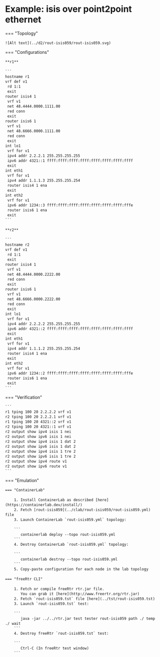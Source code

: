 # Example: isis over point2point ethernet

=== "Topology"

    ![Alt text](../d2/rout-isis059/rout-isis059.svg)

=== "Configurations"

    **r1**

    ```
    hostname r1
    vrf def v1
     rd 1:1
     exit
    router isis4 1
     vrf v1
     net 48.4444.0000.1111.00
     red conn
     exit
    router isis6 1
     vrf v1
     net 48.6666.0000.1111.00
     red conn
     exit
    int lo1
     vrf for v1
     ipv4 addr 2.2.2.1 255.255.255.255
     ipv6 addr 4321::1 ffff:ffff:ffff:ffff:ffff:ffff:ffff:ffff
     exit
    int eth1
     vrf for v1
     ipv4 addr 1.1.1.3 255.255.255.254
     router isis4 1 ena
     exit
    int eth2
     vrf for v1
     ipv6 addr 1234::3 ffff:ffff:ffff:ffff:ffff:ffff:ffff:fffe
     router isis6 1 ena
     exit
    ```

    **r2**

    ```
    hostname r2
    vrf def v1
     rd 1:1
     exit
    router isis4 1
     vrf v1
     net 48.4444.0000.2222.00
     red conn
     exit
    router isis6 1
     vrf v1
     net 48.6666.0000.2222.00
     red conn
     exit
    int lo1
     vrf for v1
     ipv4 addr 2.2.2.2 255.255.255.255
     ipv6 addr 4321::2 ffff:ffff:ffff:ffff:ffff:ffff:ffff:ffff
     exit
    int eth1
     vrf for v1
     ipv4 addr 1.1.1.2 255.255.255.254
     router isis4 1 ena
     exit
    int eth2
     vrf for v1
     ipv6 addr 1234::2 ffff:ffff:ffff:ffff:ffff:ffff:ffff:fffe
     router isis6 1 ena
     exit
    ```

=== "Verification"

    ```
    r1 tping 100 20 2.2.2.2 vrf v1
    r2 tping 100 20 2.2.2.1 vrf v1
    r1 tping 100 20 4321::2 vrf v1
    r2 tping 100 20 4321::1 vrf v1
    r2 output show ipv4 isis 1 nei
    r2 output show ipv6 isis 1 nei
    r2 output show ipv4 isis 1 dat 2
    r2 output show ipv6 isis 1 dat 2
    r2 output show ipv4 isis 1 tre 2
    r2 output show ipv6 isis 1 tre 2
    r2 output show ipv4 route v1
    r2 output show ipv6 route v1
    ```

=== "Emulation"

    === "ContainerLab"

        1. Install ContainerLab as described [here](https://containerlab.dev/install/)  
        2. Fetch [rout-isis059](../clab/rout-isis059/rout-isis059.yml) file  
        3. Launch ContainerLab `rout-isis059.yml` topology:  

        ```
           containerlab deploy --topo rout-isis059.yml  
        ```
        4. Destroy ContainerLab `rout-isis059.yml` topology:  

        ```
           containerlab destroy --topo rout-isis059.yml  
        ```
        5. Copy-paste configuration for each node in the lab topology

    === "freeRtr CLI"

        1. Fetch or compile freeRtr rtr.jar file.  
           You can grab it [here](http://www.freertr.org/rtr.jar)  
        2. Fetch `rout-isis059.tst` file [here](../tst/rout-isis059.tst)  
        3. Launch `rout-isis059.tst` test:  

        ```
           java -jar ../../rtr.jar test tester rout-isis059 path ./ temp ./ wait
        ```
        4. Destroy freeRtr `rout-isis059.tst` test:  

        ```
           Ctrl-C (In freeRtr test window)
        ```

